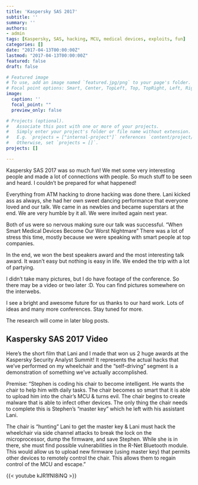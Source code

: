 ```yaml
---
title: 'Kaspersky SAS 2017'
subtitle: ''
summary: ''
authors:
- admin
tags: [Kaspersky, SAS, hacking, MCU, medical devices, exploits, fun]
categories: []
date: "2017-04-13T00:00:00Z"
lastmod: "2017-04-13T00:00:00Z"
featured: false
draft: false

# Featured image
# To use, add an image named `featured.jpg/png` to your page's folder.
# Focal point options: Smart, Center, TopLeft, Top, TopRight, Left, Right, BottomLeft, Bottom, BottomRight
image:
  caption: ''
  focal_point: ""
  preview_only: false

# Projects (optional).
#   Associate this post with one or more of your projects.
#   Simply enter your project's folder or file name without extension.
#   E.g. `projects = ["internal-project"]` references `content/project/deep-learning/index.md`.
#   Otherwise, set `projects = []`.
projects: []

---
```


Kaspersky SAS 2017 was so much fun! We met some very interesting people and made a lot of connections with people. So much stuff to be seen and heard. I couldn’t be prepared for what happened!

Everything from ATM hacking to drone hacking was done there. Lani kicked ass as always, she had her own sweet dancing performance that everyone loved and our talk. We came in as newbies and became superstars at the end. We are very humble by it all. We were invited again next year.

Both of us were so nervous making sure our talk was successful. “When Smart Medical Devices Become Our Worst Nightmare” There was a lot of stress this time, mostly because we were speaking with smart people at top companies.

In the end, we won the best speakers award and the most interesting talk award. It wasn’t easy but nothing is easy in life. We ended the trip with a lot of partying.

I didn’t take many pictures, but I do have footage of the conference. So there may be a video or two later :D. You can find pictures somewhere on the interwebs.

I see a bright and awesome future for us thanks to our hard work. Lots of ideas and many more conferences. Stay tuned for more.

The research will come in later blog posts.

## Kaspersky SAS 2017 Video

Here’s the short film that Lani and I made that won us 2 huge awards at the Kaspersky Security Analyst Summit! It represents the actual hacks that we’ve performed on my wheelchair and the “self-driving” segment is a demonstration of something we’ve actually accomplished.

Premise: “Stephen is coding his chair to become intelligent. He wants the chair to help him with daily tasks. The chair becomes so smart that it is able to upload him into the chair’s MCU & turns evil. The chair begins to create malware that is able to infect other devices. The only thing the chair needs to complete this is Stephen’s “master key” which he left with his assistant Lani.

The chair is “hunting” Lani to get the master key & Lani must hack the wheelchair via side channel attacks to break the lock on the microprocessor, dump the firmware, and save Stephen. While she is in there, she must find possible vulnerabilities in the R-Net Bluetooth module. This would allow us to upload new firmware (using master key) that permits other devices to remotely control the chair. This allows them to regain control of the MCU and escape.”

{{< youtube kJR1fNI8iNQ >}}
